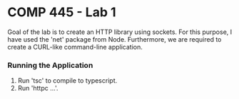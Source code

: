 # COMP 445 - Lab 1

Goal of the lab is to create an HTTP library using sockets. For this purpose, I have used the 'net' package from Node. Furthermore, we are required to create a CURL-like command-line application.

### Running the Application

1. Run 'tsc' to compile to typescript.
2. Run 'httpc ...'.
